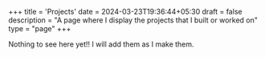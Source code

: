 +++
title = 'Projects'
date = 2024-03-23T19:36:44+05:30
draft = false
description = "A page where I display the projects that I built or worked on"
type = "page"
+++

Nothing to see here yet!! I will add them as I make them.